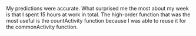 My predictions were accurate. What surprised me the most about my week is that I spent 15 hours at work in total. The high-order function that was the most useful is the countActivity function because I was able to reuse it for the commonActivity function.
